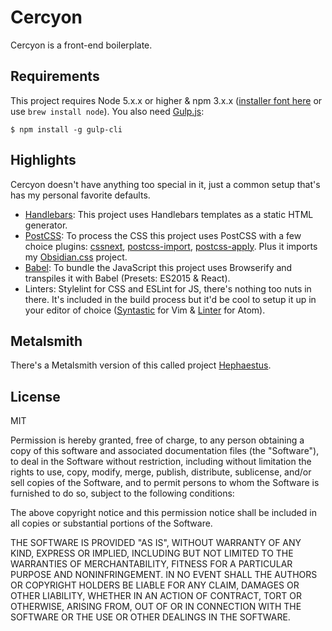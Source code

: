 # Cercyon

Cercyon is a front-end boilerplate.

## Requirements

This project requires Node 5.x.x or higher & npm 3.x.x ([installer font here](https://nodejs.org/en/) or use `brew install node`). You also need [Gulp.js](https://github.com/gulpjs/gulp/blob/master/docs/getting-started.md):

```
$ npm install -g gulp-cli
```

## Highlights

Cercyon doesn't have anything too special in it, just a common setup that's has my personal favorite defaults.

- [Handlebars](http://handlebarsjs.com/): This project uses Handlebars templates as a static HTML generator.
- [PostCSS](http://postcss.org/): To process the CSS this project uses PostCSS with a few choice plugins: [cssnext](http://cssnext.io/), [postcss-import](https://github.com/postcss/postcss-import), [postcss-apply](https://github.com/pascalduez/postcss-apply). Plus it imports my [Obsidian.css](https://github.com/obsidiancss/obsidian) project.
- [Babel](http://babeljs.io/): To bundle the JavaScript this project uses Browserify and transpiles it with Babel (Presets: ES2015 & React).
- Linters: Stylelint for CSS and ESLint for JS, there's nothing too nuts in there. It's included in the build process but it'd be cool to setup it up in your editor of choice ([Syntastic](https://github.com/scrooloose/syntastic) for Vim & [Linter](https://atom.io/packages/linter) for Atom).

## Metalsmith

There's a Metalsmith version of this called project [Hephaestus](https://github.com/charlespeters/hephaestus).

## License

MIT

Permission is hereby granted, free of charge, to any person obtaining a copy of this software and associated documentation files (the "Software"), to deal in the Software without restriction, including without limitation the rights to use, copy, modify, merge, publish, distribute, sublicense, and/or sell copies of the Software, and to permit persons to whom the Software is furnished to do so, subject to the following conditions:

The above copyright notice and this permission notice shall be included in all copies or substantial portions of the Software.

THE SOFTWARE IS PROVIDED "AS IS", WITHOUT WARRANTY OF ANY KIND, EXPRESS OR IMPLIED, INCLUDING BUT NOT LIMITED TO THE WARRANTIES OF MERCHANTABILITY, FITNESS FOR A PARTICULAR PURPOSE AND NONINFRINGEMENT. IN NO EVENT SHALL THE AUTHORS OR COPYRIGHT HOLDERS BE LIABLE FOR ANY CLAIM, DAMAGES OR OTHER LIABILITY, WHETHER IN AN ACTION OF CONTRACT, TORT OR OTHERWISE, ARISING FROM, OUT OF OR IN CONNECTION WITH THE SOFTWARE OR THE USE OR OTHER DEALINGS IN THE SOFTWARE.
